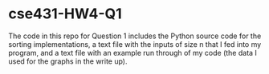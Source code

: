 # cse431-HW4-Q1
The code in this repo for Question 1 includes the Python source code for the sorting implementations, a text file with the inputs of size n that I fed into my program, and a text file with an example run through of my code (the data I used for the graphs in the write up).
